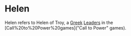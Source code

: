 # Helen

Helen refers to Helen of Troy, a [Greek](Greek) [Leaders](leader) in the [Call%20to%20Power%20games]("Call to Power" games).